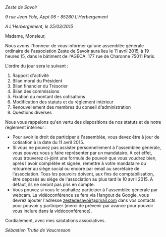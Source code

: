 *Zeste de Savoir*

*9 rue Jean Yole, Appt 06 - 85260 L'Herbergement*

*A L'Herbergement, le 25/03/2015*

Madame, Monsieur,

Nous avons l'honneur de vous informer qu'une assemblée générale ordinaire de l'association Zeste de Savoir aura lieu le 11 avril 2015, à 19 heures 15, dans le bâtiment de l'AGECA, 177 rue de Charonne 75011 Paris.

L'ordre du jour sera le suivant :

1. Rapport d'activité
2. Bilan moral du Président
3. Bilan financier du Trésorier
4. Bilan des commissions
5. Fixation du montant des cotisations
6. Modification des statuts et du règlement intérieur
7. Renouvellement des membres du conseil d'administration
8. Questions diverses

Nous vous rappelons qu'en vertu des dispositions de nos statuts et de notre règlement intérieur :

- Pour avoir le droit de participer à l'assemblée, vous devez être à jour de cotisation à la date du 11 avril 2015.
- Si vous ne pouvez pas assister personnellement à l'assemblée générale, vous pouvez vous y faire représenter par un mandataire. A cet effet, vous trouverez ci-joint une formule de pouvoir que vous voudrez bien, après l'avoir complétée et signée, remettre à votre mandataire ou retourner au siège social ou encore par email au secrétaire de l'association. Tous les pouvoirs doivent, aux fins de comptabilisation, être déposés au siège de l'association au plus tard le 10 avril 2015. A défaut, ils ne seront pas pris en compte.
- Vous pouvez si vous le souhaitez participer à l'assemblée générale par webcam. La vidéoconférence se fera
via Hangout de Google, vous devrez ajouter l'adresse zestedesavoir@gmail.com dans vos contacts pour pouvoir y participer (merci de prévenir par avance pour pouvoir vous inclure dans la vidéoconférence).

Cordialement, avec mes salutations associatives.

*Sébastien Trutié de Vaucresson*
